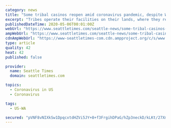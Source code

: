 ```yaml
---
category: news
title: "Some tribal casinos reopen amid coronavirus pandemic, despite Washington state’s stay-home order"
excerpt: "Tribes operate their facilities on their lands, where they retain decision-making authority -- despite Gov. Jay Inslee's stay-home order, in place until the end of May."
publishedDateTime: 2020-05-06T00:01:00Z
webUrl: "https://www.seattletimes.com/seattle-news/some-tribal-casinos-reopen-amid-coronavirus-pandemic-despite-washington-states-stay-home-order/"
ampWebUrl: "https://www.seattletimes.com/seattle-news/some-tribal-casinos-reopen-amid-coronavirus-pandemic-despite-washington-states-stay-home-order/?amp=1"
cdnAmpWebUrl: "https://www-seattletimes-com.cdn.ampproject.org/c/s/www.seattletimes.com/seattle-news/some-tribal-casinos-reopen-amid-coronavirus-pandemic-despite-washington-states-stay-home-order/?amp=1"
type: article
quality: 42
heat: 42
published: false

provider:
  name: Seattle Times
  domain: seattletimes.com

topics:
  - Coronavirus in US
  - Coronavirus

tags:
  - US-WA

secured: "pVNF8vNIXkSw1DpqcxtdHZVi5JY+8+f3FrgihDPaG/hZp3neckD/kLKt/27XmUZYLJ5MXoeaL8AFPavPZCPxLtgAG7qsz9PPTvvb+8KD8WjzqQI1byh8FkLlzsluAZPIxucrfb6n9UbI1rq2wt5RtY0c9YTB7KrdpB+o7ylbX/PXYxp2VcL0TP13hSBI83tU2yNwKCLeDCVtSDgU1M+HfIWVcr5y02V4Z6TcMmWxLR5QPMKTYllJrEYasY2Lfmb47iPgd7lb6vS6G7TgEbZjuXMrXDFchiF9uGmskHkabb3XNujm5QsbivESGBbtv7EZ+wOPdpU8unseq03KyY9CdsssCusBgeEjpzKVGPAWRVB1LKjMBRJ59jOFhClvmTErZRG3o0sqC0fbHhonGRrcMjnRH8kaIBD6E+RO+NpgpiIBlfispO+ma3IgrFFsjNFqHXF97N5Za2Djo11jc6SkyibTh0/Ol3Zt3ip2no8+PYI=;C9cdRZ59Ueco25g0/grgww=="
---
```



